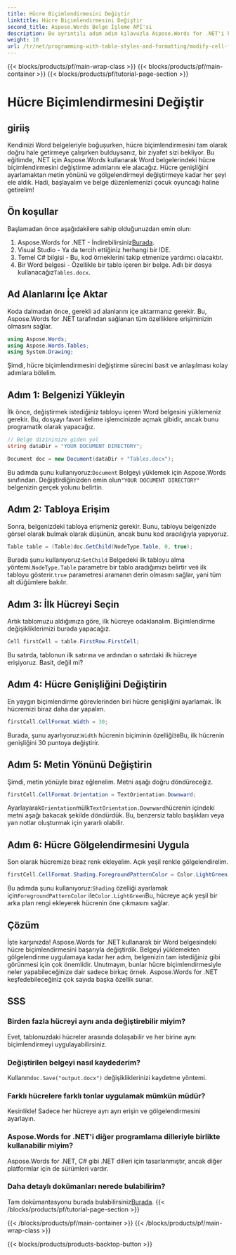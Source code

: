 ```yaml
---
title: Hücre Biçimlendirmesini Değiştir
linktitle: Hücre Biçimlendirmesini Değiştir
second_title: Aspose.Words Belge İşleme API'si
description: Bu ayrıntılı adım adım kılavuzla Aspose.Words for .NET'i kullanarak Word belgelerindeki hücre biçimlendirmesini nasıl değiştireceğinizi öğrenin.
weight: 10
url: /tr/net/programming-with-table-styles-and-formatting/modify-cell-formatting/
---
```


{{< blocks/products/pf/main-wrap-class >}}
{{< blocks/products/pf/main-container >}}
{{< blocks/products/pf/tutorial-page-section >}}

# Hücre Biçimlendirmesini Değiştir

## giriiş

Kendinizi Word belgeleriyle boğuşurken, hücre biçimlendirmesini tam olarak doğru hale getirmeye çalışırken bulduysanız, bir ziyafet sizi bekliyor. Bu eğitimde, .NET için Aspose.Words kullanarak Word belgelerindeki hücre biçimlendirmesini değiştirme adımlarını ele alacağız. Hücre genişliğini ayarlamaktan metin yönünü ve gölgelendirmeyi değiştirmeye kadar her şeyi ele aldık. Hadi, başlayalım ve belge düzenlemenizi çocuk oyuncağı haline getirelim!

## Ön koşullar

Başlamadan önce aşağıdakilere sahip olduğunuzdan emin olun:

1. Aspose.Words for .NET - İndirebilirsiniz[Burada](https://releases.aspose.com/words/net/).
2. Visual Studio - Ya da tercih ettiğiniz herhangi bir IDE.
3. Temel C# bilgisi - Bu, kod örneklerini takip etmenize yardımcı olacaktır.
4.  Bir Word belgesi - Özellikle bir tablo içeren bir belge. Adlı bir dosya kullanacağız`Tables.docx`.

## Ad Alanlarını İçe Aktar

Koda dalmadan önce, gerekli ad alanlarını içe aktarmanız gerekir. Bu, Aspose.Words for .NET tarafından sağlanan tüm özelliklere erişiminizin olmasını sağlar.

```csharp
using Aspose.Words;
using Aspose.Words.Tables;
using System.Drawing;
```

Şimdi, hücre biçimlendirmesini değiştirme sürecini basit ve anlaşılması kolay adımlara bölelim.

## Adım 1: Belgenizi Yükleyin

İlk önce, değiştirmek istediğiniz tabloyu içeren Word belgesini yüklemeniz gerekir. Bu, dosyayı favori kelime işlemcinizde açmak gibidir, ancak bunu programatik olarak yapacağız.

```csharp
// Belge dizininize giden yol
string dataDir = "YOUR DOCUMENT DIRECTORY";

Document doc = new Document(dataDir + "Tables.docx");
```

 Bu adımda şunu kullanıyoruz:`Document` Belgeyi yüklemek için Aspose.Words sınıfından. Değiştirdiğinizden emin olun`"YOUR DOCUMENT DIRECTORY"` belgenizin gerçek yolunu belirtin.

## Adım 2: Tabloya Erişim

Sonra, belgenizdeki tabloya erişmeniz gerekir. Bunu, tabloyu belgenizde görsel olarak bulmak olarak düşünün, ancak bunu kod aracılığıyla yapıyoruz.

```csharp
Table table = (Table)doc.GetChild(NodeType.Table, 0, true);
```

Burada şunu kullanıyoruz:`GetChild` Belgedeki ilk tabloyu alma yöntemi.`NodeType.Table` parametre bir tablo aradığımızı belirtir ve`0` ilk tabloyu gösterir.`true` parametresi aramanın derin olmasını sağlar, yani tüm alt düğümlere bakılır.

## Adım 3: İlk Hücreyi Seçin

Artık tablomuzu aldığımıza göre, ilk hücreye odaklanalım. Biçimlendirme değişikliklerimizi burada yapacağız.

```csharp
Cell firstCell = table.FirstRow.FirstCell;
```

Bu satırda, tablonun ilk satırına ve ardından o satırdaki ilk hücreye erişiyoruz. Basit, değil mi?

## Adım 4: Hücre Genişliğini Değiştirin

En yaygın biçimlendirme görevlerinden biri hücre genişliğini ayarlamak. İlk hücremizi biraz daha dar yapalım.

```csharp
firstCell.CellFormat.Width = 30;
```

 Burada, şunu ayarlıyoruz:`Width` hücrenin biçiminin özelliği`30`Bu, ilk hücrenin genişliğini 30 puntoya değiştirir.

## Adım 5: Metin Yönünü Değiştirin

Şimdi, metin yönüyle biraz eğlenelim. Metni aşağı doğru döndüreceğiz.

```csharp
firstCell.CellFormat.Orientation = TextOrientation.Downward;
```

 Ayarlayarak`Orientation`mülk`TextOrientation.Downward`hücrenin içindeki metni aşağı bakacak şekilde döndürdük. Bu, benzersiz tablo başlıkları veya yan notlar oluşturmak için yararlı olabilir.

## Adım 6: Hücre Gölgelendirmesini Uygula

Son olarak hücremize biraz renk ekleyelim. Açık yeşil renkle gölgelendirelim.

```csharp
firstCell.CellFormat.Shading.ForegroundPatternColor = Color.LightGreen;
```

 Bu adımda şunu kullanıyoruz:`Shading` özelliği ayarlamak için`ForegroundPatternColor` ile`Color.LightGreen`Bu, hücreye açık yeşil bir arka plan rengi ekleyerek hücrenin öne çıkmasını sağlar.

## Çözüm

İşte karşınızda! Aspose.Words for .NET kullanarak bir Word belgesindeki hücre biçimlendirmesini başarıyla değiştirdik. Belgeyi yüklemekten gölgelendirme uygulamaya kadar her adım, belgenizin tam istediğiniz gibi görünmesi için çok önemlidir. Unutmayın, bunlar hücre biçimlendirmesiyle neler yapabileceğinize dair sadece birkaç örnek. Aspose.Words for .NET keşfedebileceğiniz çok sayıda başka özellik sunar.

## SSS

### Birden fazla hücreyi aynı anda değiştirebilir miyim?
Evet, tablonuzdaki hücreler arasında dolaşabilir ve her birine aynı biçimlendirmeyi uygulayabilirsiniz.

### Değiştirilen belgeyi nasıl kaydederim?
 Kullanın`doc.Save("output.docx")` değişikliklerinizi kaydetme yöntemi.

### Farklı hücrelere farklı tonlar uygulamak mümkün müdür?
Kesinlikle! Sadece her hücreye ayrı ayrı erişin ve gölgelendirmesini ayarlayın.

### Aspose.Words for .NET'i diğer programlama dilleriyle birlikte kullanabilir miyim?
Aspose.Words for .NET, C# gibi .NET dilleri için tasarlanmıştır, ancak diğer platformlar için de sürümleri vardır.

### Daha detaylı dokümanları nerede bulabilirim?
 Tam dokümantasyonu burada bulabilirsiniz[Burada](https://reference.aspose.com/words/net/).
{{< /blocks/products/pf/tutorial-page-section >}}

{{< /blocks/products/pf/main-container >}}
{{< /blocks/products/pf/main-wrap-class >}}

{{< blocks/products/products-backtop-button >}}
